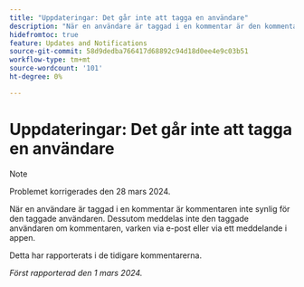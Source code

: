 ```yaml
---
title: "Uppdateringar: Det går inte att tagga en användare"
description: "När en användare är taggad i en kommentar är den kommentaren inte synlig för den taggade användaren, och den taggade användaren meddelas inte om kommentaren, varken via e-post eller via ett meddelande i appen."
hidefromtoc: true
feature: Updates and Notifications
source-git-commit: 58d9dedba766417d68892c94d18d0ee4e9c03b51
workflow-type: tm+mt
source-wordcount: '101'
ht-degree: 0%

---
```



# Uppdateringar: Det går inte att tagga en användare

>[!NOTE]
>
>Problemet korrigerades den 28 mars 2024.

När en användare är taggad i en kommentar är kommentaren inte synlig för den taggade användaren. Dessutom meddelas inte den taggade användaren om kommentaren, varken via e-post eller via ett meddelande i appen.

Detta har rapporterats i de tidigare kommentarerna.

_Först rapporterad den 1 mars 2024._
